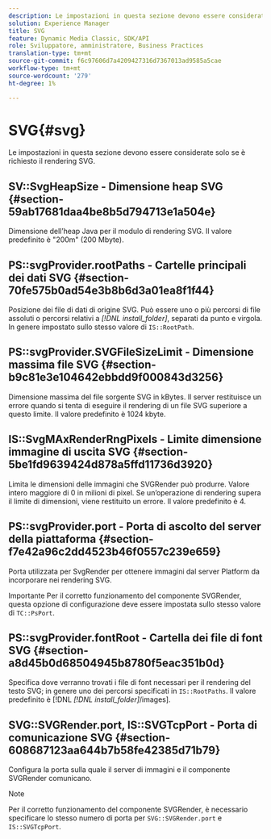 ```yaml
---
description: Le impostazioni in questa sezione devono essere considerate solo se è richiesto il rendering SVG.
solution: Experience Manager
title: SVG
feature: Dynamic Media Classic, SDK/API
role: Sviluppatore, amministratore, Business Practices
translation-type: tm+mt
source-git-commit: f6c97606d7a4209427316d7367013ad9585a5cae
workflow-type: tm+mt
source-wordcount: '279'
ht-degree: 1%

---
```



# SVG{#svg}

Le impostazioni in questa sezione devono essere considerate solo se è richiesto il rendering SVG.

## SV::SvgHeapSize - Dimensione heap SVG {#section-59ab17681daa4be8b5d794713e1a504e}

Dimensione dell’heap Java per il modulo di rendering SVG. Il valore predefinito è &quot;200m&quot; (200 Mbyte).

## PS::svgProvider.rootPaths - Cartelle principali dei dati SVG {#section-70fe575b0ad54e3b8b6d3a01ea8f1f44}

Posizione dei file di dati di origine SVG. Può essere uno o più percorsi di file assoluti o percorsi relativi a *[!DNL install_folder]*, separati da punto e virgola. In genere impostato sullo stesso valore di `IS::RootPath`.

## PS::svgProvider.SVGFileSizeLimit - Dimensione massima file SVG {#section-b9c81e3e104642ebbdd9f000843d3256}

Dimensione massima del file sorgente SVG in kBytes. Il server restituisce un errore quando si tenta di eseguire il rendering di un file SVG superiore a questo limite. Il valore predefinito è 1024 kbyte.

## IS::SvgMAxRenderRngPixels - Limite dimensione immagine di uscita SVG {#section-5be1fd9639424d878a5ffd11736d3920}

Limita le dimensioni delle immagini che SVGRender può produrre. Valore intero maggiore di 0 in milioni di pixel. Se un’operazione di rendering supera il limite di dimensioni, viene restituito un errore. Il valore predefinito è 4.

## PS::svgProvider.port - Porta di ascolto del server della piattaforma {#section-f7e42a96c2dd4523b46f0557c239e659}

Porta utilizzata per SvgRender per ottenere immagini dal server Platform da incorporare nei rendering SVG.

Importante Per il corretto funzionamento del componente SVGRender, questa opzione di configurazione deve essere impostata sullo stesso valore di `TC::PsPort`.

## PS::svgProvider.fontRoot - Cartella dei file di font SVG {#section-a8d45b0d68504945b8780f5eac351b0d}

Specifica dove verranno trovati i file di font necessari per il rendering del testo SVG; in genere uno dei percorsi specificati in `IS::RootPaths`. Il valore predefinito è [!DNL *[!DNL install_folder]*/images].

## SVG::SVGRender.port, IS::SVGTcpPort - Porta di comunicazione SVG {#section-608687123aa644b7b58fe42385d71b79}

Configura la porta sulla quale il server di immagini e il componente SVGRender comunicano.

>[!NOTE]
>
>Per il corretto funzionamento del componente SVGRender, è necessario specificare lo stesso numero di porta per `SVG::SVGRender.port` e `IS::SVGTcpPort`.

